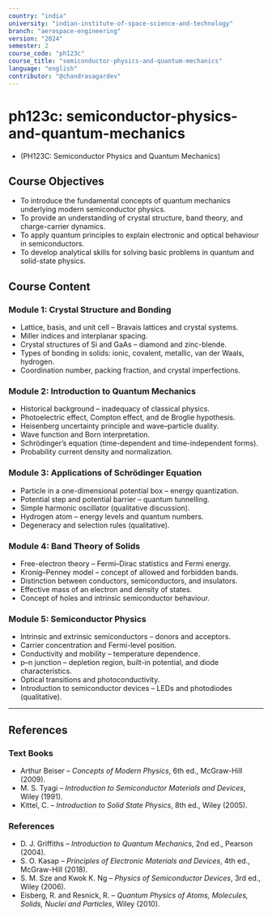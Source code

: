 ```yaml
---
country: "india"
university: "indian-institute-of-space-science-and-technology"
branch: "aerospace-engineering"
version: "2024"
semester: 2
course_code: "ph123c"
course_title: "semiconductor-physics-and-quantum-mechanics"
language: "english"
contributor: "@chandrasagardev"
---
```


# ph123c: semiconductor-physics-and-quantum-mechanics
  - (PH123C: Semiconductor Physics and Quantum Mechanics)

## Course Objectives
* To introduce the fundamental concepts of quantum mechanics underlying modern semiconductor physics.  
* To provide an understanding of crystal structure, band theory, and charge-carrier dynamics.  
* To apply quantum principles to explain electronic and optical behaviour in semiconductors.  
* To develop analytical skills for solving basic problems in quantum and solid-state physics.  

## Course Content

### Module 1: Crystal Structure and Bonding
* Lattice, basis, and unit cell – Bravais lattices and crystal systems.  
* Miller indices and interplanar spacing.  
* Crystal structures of Si and GaAs – diamond and zinc-blende.  
* Types of bonding in solids: ionic, covalent, metallic, van der Waals, hydrogen.  
* Coordination number, packing fraction, and crystal imperfections.  

### Module 2: Introduction to Quantum Mechanics
* Historical background – inadequacy of classical physics.  
* Photoelectric effect, Compton effect, and de Broglie hypothesis.  
* Heisenberg uncertainty principle and wave–particle duality.  
* Wave function and Born interpretation.  
* Schrödinger’s equation (time-dependent and time-independent forms).  
* Probability current density and normalization.  

### Module 3: Applications of Schrödinger Equation
* Particle in a one-dimensional potential box – energy quantization.  
* Potential step and potential barrier – quantum tunnelling.  
* Simple harmonic oscillator (qualitative discussion).  
* Hydrogen atom – energy levels and quantum numbers.  
* Degeneracy and selection rules (qualitative).  

### Module 4: Band Theory of Solids
* Free-electron theory – Fermi–Dirac statistics and Fermi energy.  
* Kronig–Penney model – concept of allowed and forbidden bands.  
* Distinction between conductors, semiconductors, and insulators.  
* Effective mass of an electron and density of states.  
* Concept of holes and intrinsic semiconductor behaviour.  

### Module 5: Semiconductor Physics
* Intrinsic and extrinsic semiconductors – donors and acceptors.  
* Carrier concentration and Fermi-level position.  
* Conductivity and mobility – temperature dependence.  
* p–n junction – depletion region, built-in potential, and diode characteristics.  
* Optical transitions and photoconductivity.  
* Introduction to semiconductor devices – LEDs and photodiodes (qualitative).  

---

## References

### Text Books
* Arthur Beiser – *Concepts of Modern Physics*, 6th ed., McGraw-Hill (2009).  
* M. S. Tyagi – *Introduction to Semiconductor Materials and Devices*, Wiley (1991).  
* Kittel, C. – *Introduction to Solid State Physics*, 8th ed., Wiley (2005).  

### References
* D. J. Griffiths – *Introduction to Quantum Mechanics*, 2nd ed., Pearson (2004).  
* S. O. Kasap – *Principles of Electronic Materials and Devices*, 4th ed., McGraw-Hill (2018).  
* S. M. Sze and Kwok K. Ng – *Physics of Semiconductor Devices*, 3rd ed., Wiley (2006).  
* Eisberg, R. and Resnick, R. – *Quantum Physics of Atoms, Molecules, Solids, Nuclei and Particles*, Wiley (2010).
